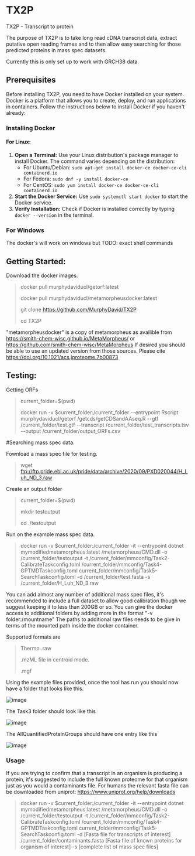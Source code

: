 # TX2P
TX2P - Transcript to protein

The purpose of TX2P is to take long read cDNA transcript data, extract putative open reading frames and to then allow easy searching for those predicted proteins in mass spec datasets.

Currently this is only set up to work with GRCH38 data.

## Prerequisites

Before installing TX2P, you need to have Docker installed on your system. Docker is a platform that allows you to create, deploy, and run applications in containers. Follow the instructions below to install Docker if you haven't already:

### Installing Docker

#### For Linux:

1. **Open a Terminal:** Use your Linux distribution's package manager to install Docker. The command varies depending on the distribution:
   - For Ubuntu/Debian: `sudo apt-get install docker-ce docker-ce-cli containerd.io`
   - For Fedora: `sudo dnf -y install docker-ce`
   - For CentOS: `sudo yum install docker-ce docker-ce-cli containerd.io`
2. **Start the Docker Service:** Use `sudo systemctl start docker` to start the Docker service.
3. **Verify Installation:** Check if Docker is installed correctly by typing `docker --version` in the terminal.

### For Windows

The docker's will work on windows but TODO: exact shell commands

## Getting Started:

Download the docker images.

>docker pull murphydaviducl/getorf:latest
>
>docker pull murphydaviducl/metamorpheusdocker:latest
>
>git clone https://github.com/MurphyDavid/TX2P
>
>cd TX2P

"metamorpheusdocker" is a copy of metamorpheus as availible from https://smith-chem-wisc.github.io/MetaMorpheus/ or  https://github.com/smith-chem-wisc/MetaMorpheus
If desired you should be able to use an updated version from those sources. 
Please cite https://doi.org/10.1021/acs.jproteome.7b00873


## Testing:

Getting ORFs

>current_folder=$(pwd)
>
>docker run -v $current_folder:/current_folder  --entrypoint Rscript murphydaviducl/getorf /getcds/getCDSandAAseq.R --gtf /current_folder/test.gtf --transcript /current_folder/test_transcripts.tsv --output /current_folder/output_ORFs.csv



#Searching mass spec data.

Fownload a mass spec file for testing.

>wget ftp://ftp.pride.ebi.ac.uk/pride/data/archive/2020/09/PXD020044/H_Luh_ND_3.raw

Create an output folder

>current_folder=$(pwd)
>
>mkdir testoutput
>
>cd ./testoutput

Run on the example mass spec data. 

>docker run -v $current_folder:/current_folder -it --entrypoint dotnet mymodifiedmetamorpheus:latest /metamorpheus/CMD.dll -o /current_folder/testoutput -t /current_folder/mmconfig/Task2-CalibrateTaskconfig.toml /current_folder/mmconfig/Task4-GPTMDTaskconfig.toml current_folder/mmconfig/Task5-SearchTaskconfig.toml -d /current_folder/test.fasta -s /current_folder/H_Luh_ND_3.raw

You can add almost any number of additional mass spec files, it's recommended to include a full dataset to allow good calibration though we suggest keeping it to less than 200GB or so. 
You can give the docker access to additional folders by adding  more in the format "-v folder:/mountname" 
The paths to additional raw files needs to be give in terms of the mounted path inside the docker container. 

Supported formats are 

>Thermo .raw 
>
>.mzML file in centroid mode.
>
>.mgf

Using the example files provided, once the tool has run you should now have a folder that looks like this.

![image](https://github.com/MurphyDavid/TX2P/assets/11276387/c899d7b9-80d2-472a-b4bf-a6aae6b6b1ad)

The Task3 folder should look like this

![image](https://github.com/MurphyDavid/TX2P/assets/11276387/c6a4eeab-2faf-42a2-b305-ca64983e2082)

The AllQuantifiedProteinGroups should have one entry like this

![image](https://github.com/MurphyDavid/TX2P/assets/11276387/0717f0ad-189b-4911-bd6d-dc43a82cd755)

### Usage

If you are trying to confirm that a transcript in an organism is producing a protein, it's suggested to include the full known proteome for that organism just as you would a contaminants file.
For humans the relevant fasta file can be downloaded from uniprot: https://www.uniprot.org/help/downloads 

>docker run -v $current_folder:/current_folder -it --entrypoint dotnet mymodifiedmetamorpheus:latest /metamorpheus/CMD.dll -o /current_folder/testoutput -t /current_folder/mmconfig/Task2-CalibrateTaskconfig.toml /current_folder/mmconfig/Task4-GPTMDTaskconfig.toml current_folder/mmconfig/Task5-SearchTaskconfig.toml -d [Fasta file for transcripts of interest] /current_folder/contaminants.fasta [Fasta file of known proteins for organism of interest] -s [complete list of mass spec files]
